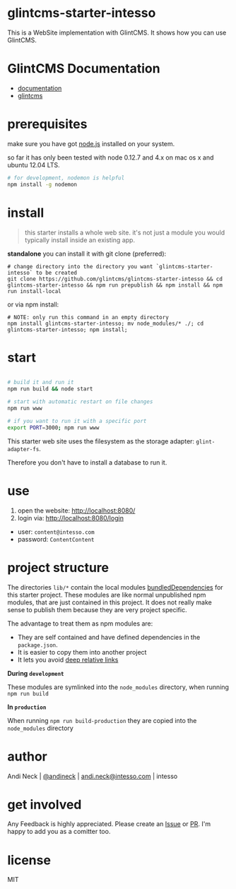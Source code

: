 # glintcms-starter-intesso

This is a WebSite implementation with GlintCMS.
It shows how you can use GlintCMS.


# GlintCMS Documentation

- [documentation](https://github.com/glintcms/glintcms)
- [glintcms](http://glintcms.com/)


# prerequisites

make sure you have got [node.js](https://nodejs.org) installed on your system.

so far it has only been tested with node 0.12.7 and 4.x on mac os x and ubuntu 12.04 LTS.

```bash
# for development, nodemon is helpful
npm install -g nodemon
```

# install

> this starter installs a whole web site.
> it's not just a module you would typically install inside an existing app.

**standalone**
you can install it with git clone (preferred):

    # change directory into the directory you want `glintcms-starter-intesso` to be created
    git clone https://github.com/glintcms/glintcms-starter-intesso && cd glintcms-starter-intesso && npm run prepublish && npm install && npm run install-local



or via npm install:

    # NOTE: only run this command in an empty directory
    npm install glintcms-starter-intesso; mv node_modules/* ./; cd glintcms-starter-intesso; npm install;


# start

```bash

# build it and run it
npm run build && node start

# start with automatic restart on file changes
npm run www

# if you want to run it with a specific port
export PORT=3000; npm run www

```

This starter web site uses the filesystem as the storage adapter: `glint-adapter-fs`.

Therefore you don't have to install a database to run it.


# use

1. open the website: [http://localhost:8080/](http://localhost:8080/)
2. login via: [http://localhost:8080/login](http://localhost:8080/login)
- user: `content@intesso.com`
- password: `ContentContent`


# project structure

The directories `lib/*` contain the local modules [bundledDependencies](https://docs.npmjs.com/files/package.json#bundleddependencies) for this starter project.
These modules are like normal unpublished npm modules, that are just contained in this project. It does not really make sense to publish them because they are very project specific.

The advantage to treat them as npm modules are:
- They are self contained and have defined dependencies in the `package.json`.
- It is easier to copy them into another project
- It lets you avoid [deep relative links](https://github.com/substack/browserify-handbook#avoiding-)


**During `development`**

These modules are symlinked into the `node_modules` directory, when running `npm run build`


**In `production`**

When running `npm run build-production` they are copied into the `node_modules` directory



# author

Andi Neck | [@andineck](https://twitter.com/andineck) | andi.neck@intesso.com | intesso


# get involved

Any Feedback is highly appreciated.
Please create an [Issue](https://github.com/glintcms/glintcms-starter-intesso/issues/new) or [PR](https://github.com/glintcms/glintcms-starter-intesso/pulls).
I'm happy to add you as a comitter too.


# license

MIT

